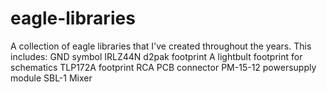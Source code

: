 # eagle-libraries
A collection of eagle libraries that I've created throughout the years.
This includes:
GND symbol
IRLZ44N d2pak footprint
A lightbult footprint for schematics
TLP172A footprint
RCA PCB connector
PM-15-12 powersupply module
SBL-1 Mixer
